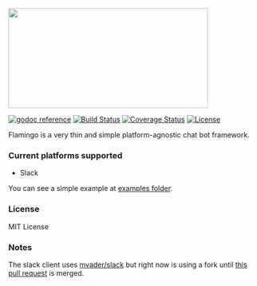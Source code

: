 <img src="https://rawgit.com/mvader/flamingo/master/logo.png" width="400" height="200" />

[![godoc reference](https://godoc.org/github.com/mvader/flamingo?status.png)](https://godoc.org/github.com/mvader/flamingo) [![Build Status](https://travis-ci.org/mvader/flamingo.svg?branch=master)](https://travis-ci.org/mvader/flamingo) [![Coverage Status](https://coveralls.io/repos/github/mvader/flamingo/badge.svg?branch=v1.1)](https://coveralls.io/github/mvader/flamingo?branch=v1.1) [![License](http://img.shields.io/:license-mit-blue.svg)](http://doge.mit-license.org)

Flamingo is a very thin and simple platform-agnostic chat bot framework.

### Current platforms supported

* Slack

You can see a simple example at [examples folder](https://github.com/mvader/flamingo/blob/master/examples/hello.go).

### License

MIT License

### Notes

The slack client uses [mvader/slack](https://github.com/mvader/slack) but right now is using a fork until [this pull request](https://github.com/mvader/slack/pull/93) is merged.

